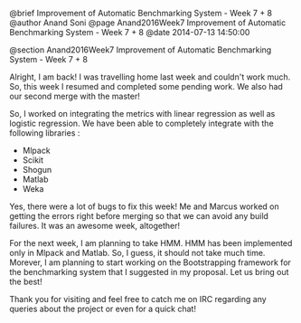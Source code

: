 @brief Improvement of Automatic Benchmarking System - Week 7 + 8
@author Anand Soni
@page Anand2016Week7 Improvement of Automatic Benchmarking System - Week 7 + 8
@date 2014-07-13 14:50:00

@section Anand2016Week7 Improvement of Automatic Benchmarking System - Week 7 + 8

Alright, I am back! I was travelling home last week and couldn't work much. So, this week I resumed and completed some pending work. We also had our second merge with the master!

So, I worked on integrating the metrics with linear regression as well as logistic regression. We have been able to completely integrate with the following libraries :

* Mlpack
* Scikit
* Shogun
* Matlab
* Weka

Yes, there were a lot of bugs to fix this week! Me and Marcus worked on getting the errors right before merging so that we can avoid any build failures. It was an awesome week, altogether!

For the next week, I am planning to take HMM. HMM has been implemented only in Mlpack and Matlab. So, I guess, it should not take much time. Morever, I am planning to start working on the Bootstrapping framework for the benchmarking system that I suggested in my proposal. Let us bring out the best!

Thank you for visiting and feel free to catch me on IRC regarding any queries about the project or even for a quick chat!